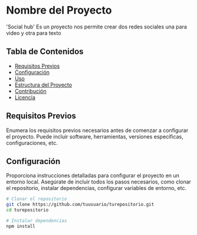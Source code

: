 # Nombre del Proyecto
'Social hub'
Es un proyecto nos permite crear dos redes sociales una para video y otra para texto

## Tabla de Contenidos

- [Requisitos Previos](#requisitos-previos)
- [Configuración](#configuración)
- [Uso](#uso)
- [Estructura del Proyecto](#estructura-del-proyecto)
- [Contribución](#contribución)
- [Licencia](#licencia)

## Requisitos Previos

Enumera los requisitos previos necesarios antes de comenzar a configurar el proyecto. Puede incluir software, herramientas, versiones específicas, configuraciones, etc.

## Configuración

Proporciona instrucciones detalladas para configurar el proyecto en un entorno local. Asegúrate de incluir todos los pasos necesarios, como clonar el repositorio, instalar dependencias, configurar variables de entorno, etc.

```bash
# Clonar el repositorio
git clone https://github.com/tuusuario/turepositorio.git
cd turepositorio

# Instalar dependencias
npm install

